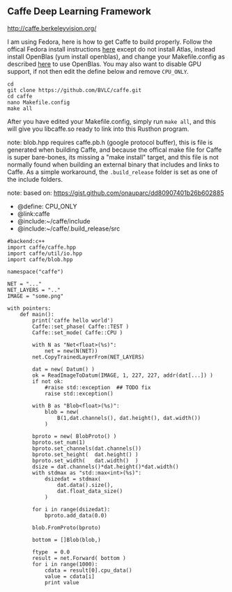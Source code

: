 Caffe Deep Learning Framework
------------------

http://caffe.berkeleyvision.org/

I am using Fedora, here is how to get Caffe to build properly.
Follow the offical Fedora install instructions [here](http://caffe.berkeleyvision.org/install_yum.html)
except do not install Atlas, instead install OpenBlas (yum install openblas),
and change your Makefile.config as described [here](http://caffe.berkeleyvision.org/installation.html)
to use OpenBlas.  You may also want to disable GPU support, if not then edit
the define below and remove `CPU_ONLY`.

```
cd
git clone https://github.com/BVLC/caffe.git
cd caffe
nano Makefile.config
make all
```

After you have edited your Makefile.config, simply run `make all`,
and this will give you libcaffe.so ready to link into this Rusthon program.

note: blob.hpp requires caffe.pb.h (google protocol buffer),
this is file is generated when building Caffe, and because the offical
make file for Caffe is super bare-bones, its missing a "make install"
target, and this file is not normally found when building an external binary
that includes and links to Caffe.  As a simple workaround, the `.build_release`
folder is set as one of the include folders.

note: based on: https://gist.github.com/onauparc/dd80907401b26b602885


* @define: CPU_ONLY
* @link:caffe
* @include:~/caffe/include
* @include:~/caffe/.build_release/src
```rusthon
#backend:c++
import caffe/caffe.hpp
import caffe/util/io.hpp
import caffe/blob.hpp

namespace("caffe")

NET = "..."
NET_LAYERS = ".."
IMAGE = "some.png"

with pointers:
	def main():
		print('caffe hello world')
		Caffe::set_phase( Caffe::TEST )
		Caffe::set_mode( Caffe::CPU )

		with N as "Net<float>(%s)":
			net = new(N(NET))
		net.CopyTrainedLayerFrom(NET_LAYERS)

		dat = new( Datum() )
		ok = ReadImageToDatum(IMAGE, 1, 227, 227, addr(dat[...]) )
		if not ok:
			#raise std::exception  ## TODO fix
			raise std::exception()

		with B as "Blob<float>(%s)":
			blob = new(
				B(1,dat.channels(), dat.height(), dat.width())
			)

		bproto = new( BlobProto() )
		bproto.set_num(1)
		bproto.set_channels(dat.channels())
		bproto.set_height(  dat.height() )
		bproto.set_width(   dat.width()  )
		dsize = dat.channels()*dat.height()*dat.width()
		with stdmax as "std::max<int>(%s)":
			dsizedat = stdmax(
				dat.data().size(),
				dat.float_data_size()
			)

		for i in range(dsizedat):
			bproto.add_data(0.0)

		blob.FromProto(bproto)

		bottom = []Blob(blob,)

		ftype  = 0.0
		result = net.Forward( bottom )
		for i in range(1000):
			cdata = result[0].cpu_data()
			value = cdata[i]
			print value


```